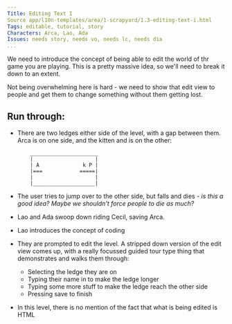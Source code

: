 ```yaml
---
Title: Editing Text I
Source app/l10n-templates/area/1-scrapyard/1.3-editing-text-i.html
Tags: editable, tutorial, story
Characters: Arca, Lao, Ada
Issues: needs story, needs vo, needs lc, needs dia
...
```



We need to introduce the concept of being able to edit the world of thr game you are playing. This is a pretty massive idea, so we'll need to break it down to an extent.

Not being overwhelming here is hard - we need to show that edit view to people and get them to change something without them getting lost.

## Run through:
* There are two ledges either side of the level, with a gap between
    them. Arca is on one side, and the kitten and is on the other:

    ```
        ______________________
        |                    |
        | A              k P |
        |===            =====|
        |                    |
        |____________________|
    ```
* The user tries to jump over to the other side, but falls and dies -
    *is this a good idea? Maybe we shouldn't force people to die as
    much?*
* Lao and Ada swoop down riding Cecil, saving Arca.
* Lao introduces the concept of coding
* They are prompted to edit the level. A stripped down version of the
    edit view comes up, with a really focussed guided tour type thing
    that demonstrates and walks them through:
  * Selecting the ledge they are on
  * Typing their name in to make the ledge longer
  * Typing some more stuff to make the ledge reach the other side
  * Pressing save to finish
* In this level, there is no mention of the fact that what is being
    edited is HTML
